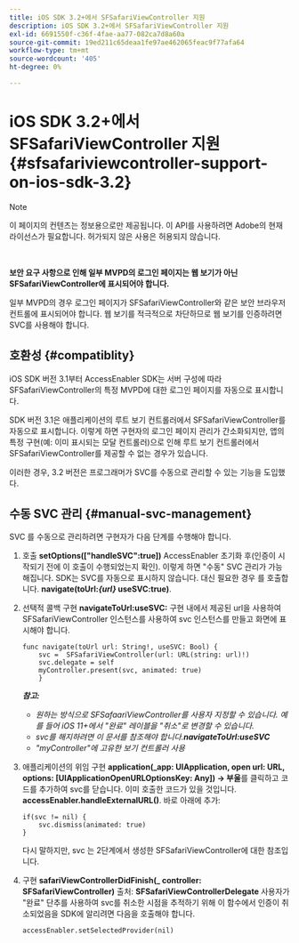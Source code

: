 ```yaml
---
title: iOS SDK 3.2+에서 SFSafariViewController 지원
description: iOS SDK 3.2+에서 SFSafariViewController 지원
exl-id: 6691550f-c36f-4fae-aa77-082ca7d8a60a
source-git-commit: 19ed211c65deaa1fe97ae462065feac9f77afa64
workflow-type: tm+mt
source-wordcount: '405'
ht-degree: 0%

---
```


# iOS SDK 3.2+에서 SFSafariViewController 지원 {#sfsafariviewcontroller-support-on-ios-sdk-3.2}

>[!NOTE]
>
>이 페이지의 컨텐츠는 정보용으로만 제공됩니다. 이 API를 사용하려면 Adobe의 현재 라이선스가 필요합니다. 허가되지 않은 사용은 허용되지 않습니다.

</br>


**보안 요구 사항으로 인해 일부 MVPD의 로그인 페이지는 웹 보기가 아닌 SFSafariViewController에 표시되어야 합니다.**

일부 MVPD의 경우 로그인 페이지가 SFSafariViewController와 같은 보안 브라우저 컨트롤에 표시되어야 합니다. 웹 보기를 적극적으로 차단하므로 웹 보기를 인증하려면 SVC를 사용해야 합니다.

## 호환성 {#compatiblity}

iOS SDK 버전 3.1부터 AccessEnabler SDK는 서버 구성에 따라 SFSafariViewController의 특정 MVPD에 대한 로그인 페이지를 자동으로 표시합니다.

SDK 버전 3.1은 애플리케이션의 루트 보기 컨트롤러에서 SFSafariViewController를 자동으로 표시합니다. 이렇게 하면 구현자의 로그인 페이지 관리가 간소화되지만, 앱의 특정 구현(예: 이미 표시되는 모달 컨트롤러)으로 인해 루트 보기 컨트롤러에서 SFSafariViewController를 제공할 수 없는 경우가 있습니다.

이러한 경우, 3.2 버전은 프로그래머가 SVC를 수동으로 관리할 수 있는 기능을 도입했다.

## 수동 SVC 관리 {#manual-svc-management}

SVC 를 수동으로 관리하려면 구현자가 다음 단계를 수행해야 합니다.


1. 호출 **setOptions([&quot;handleSVC&quot;:true])** AccessEnabler 초기화 후(인증이 시작되기 전에 이 호출이 수행되었는지 확인). 이렇게 하면 &quot;수동&quot; SVC 관리가 가능해집니다. SDK는 SVC를 자동으로 표시하지 않습니다. 대신 필요한 경우 를 호출합니다. **navigate(toUrl:*{url}* useSVC:true)**.

1. 선택적 콜백 구현 **navigateToUrl:useSVC:** 구현 내에서 제공된 url을 사용하여 SFSafariViewController 인스턴스를 사용하여 svc 인스턴스를 만들고 화면에 표시해야 합니다.

   ```obj-c
   func navigate(toUrl url: String!, useSVC: Bool) {
       svc =  SFSafariViewController(url: URL(string: url)!)
       svc.delegate = self
       myController.present(svc, animated: true)
       }
   ```

   ***참고:***

   - *원하는 방식으로 SFSafaariViewController를 사용자 지정할 수 있습니다. 예를 들어 iOS 11+에서 &quot;완료&quot; 레이블을 &quot;취소&quot;로 변경할 수 있습니다.*
   - *svc를 해지하려면 이 문서를 참조해야 합니다.**navigateToUrl:useSVC***
   - *&quot;myController&quot;에 고유한 보기 컨트롤러 사용*


1. 애플리케이션의 위임 구현 **application(\_app: UIApplication, open url: URL, options: \[UIApplicationOpenURLOptionsKey: Any\]) -\> 부울**&#x200B;를 클릭하고 코드를 추가하여 svc를 닫습니다. 이미 호출한 코드가 있을 것입니다. **accessEnabler.handleExternalURL()**. 바로 아래에 추가:

   ```obj-c
   if(svc != nil) {
       svc.dismiss(animated: true)
   }
   ```

   다시 말하지만, svc 는 2단계에서 생성한 SFSafariViewController에 대한 참조입니다.


1. 구현 **safariViewControllerDidFinish(\_ controller: SFSafariViewController)** 출처: **SFSafariViewControllerDelegate** 사용자가 &quot;완료&quot; 단추를 사용하여 svc를 취소한 시점을 추적하기 위해 이 함수에서 인증이 취소되었음을 SDK에 알리려면 다음을 호출해야 합니다.

   ```obj-c
   accessEnabler.setSelectedProvider(nil)
   ```
